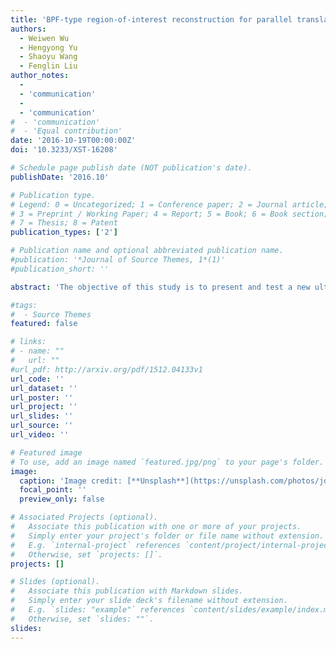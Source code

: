 ```yaml
---
title: 'BPF-type region-of-interest reconstruction for parallel translational computed tomography'
authors:
  - Weiwen Wu
  - Hengyong Yu
  - Shaoyu Wang
  - Fenglin Liu
author_notes:
  -
  - 'communication'
  -
  - 'communication'
#  - 'communication'
#  - 'Equal contribution'
date: '2016-10-19T00:00:00Z'
doi: '10.3233/XST-16208'

# Schedule page publish date (NOT publication's date).
publishDate: '2016.10'

# Publication type.
# Legend: 0 = Uncategorized; 1 = Conference paper; 2 = Journal article;
# 3 = Preprint / Working Paper; 4 = Report; 5 = Book; 6 = Book section;
# 7 = Thesis; 8 = Patent
publication_types: ['2']

# Publication name and optional abbreviated publication name.
#publication: '*Journal of Source Themes, 1*(1)'
#publication_short: ''

abstract: 'The objective of this study is to present and test a new ultra-low-cost linear scan based tomography architecture. Similar to linear tomosynthesis, the source and detector are translated in opposite directions and the data acquisition system targets on a region-of-interest (ROI) to acquire data for image reconstruction. This kind of tomographic architecture was named parallel translational computed tomography (PTCT). In previous studies, filtered backprojection (FBP)-type algorithms were developed to reconstruct images from PTCT. However, the reconstructed ROI images from truncated projections have severe truncation artefact. In order to overcome this limitation, we in this study proposed two backprojection filtering (BPF)-type algorithms named MP-BPF and MZ-BPF to reconstruct ROI images from truncated PTCT data. A weight function is constructed to deal with data redundancy for multi-linear translations modes. Extensive numerical simulations are performed to evaluate the proposed MP-BPF and MZ-BPF algorithms for PTCT in fan-beam geometry. Qualitative and quantitative results demonstrate that the proposed BPF-type algorithms cannot only more accurately reconstruct ROI images from truncated projections but also generate high-quality images for the entire image support in some circumstances.'

#tags:
#  - Source Themes
featured: false

# links:
# - name: ""
#   url: ""
#url_pdf: http://arxiv.org/pdf/1512.04133v1
url_code: ''
url_dataset: ''
url_poster: ''
url_project: ''
url_slides: ''
url_source: ''
url_video: ''

# Featured image
# To use, add an image named `featured.jpg/png` to your page's folder.
image:
  caption: 'Image credit: [**Unsplash**](https://unsplash.com/photos/jdD8gXaTZsc)'
  focal_point: ''
  preview_only: false

# Associated Projects (optional).
#   Associate this publication with one or more of your projects.
#   Simply enter your project's folder or file name without extension.
#   E.g. `internal-project` references `content/project/internal-project/index.md`.
#   Otherwise, set `projects: []`.
projects: []

# Slides (optional).
#   Associate this publication with Markdown slides.
#   Simply enter your slide deck's filename without extension.
#   E.g. `slides: "example"` references `content/slides/example/index.md`.
#   Otherwise, set `slides: ""`.
slides:
---
```

